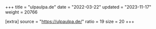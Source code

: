 +++
title = "ulpaulpa.de"
date = "2022-03-22"
updated = "2023-11-17"
weight = 20766

[extra]
source = "https://ulpaulpa.de/"
ratio = 19
size = 20
+++
